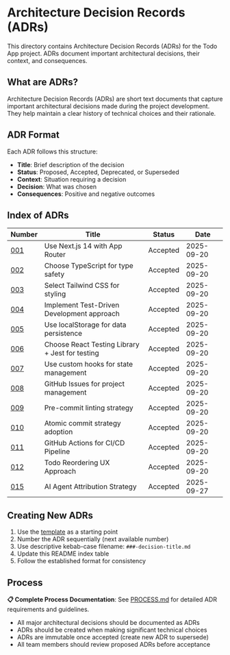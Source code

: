 # Architecture Decision Records (ADRs)

This directory contains Architecture Decision Records (ADRs) for the Todo App project.
ADRs document important architectural decisions, their context, and consequences.

## What are ADRs?

Architecture Decision Records (ADRs) are short text documents that capture important architectural
decisions made during the project development. They help maintain a clear history of technical choices
and their rationale.

## ADR Format

Each ADR follows this structure:

- **Title**: Brief description of the decision
- **Status**: Proposed, Accepted, Deprecated, or Superseded
- **Context**: Situation requiring a decision
- **Decision**: What was chosen
- **Consequences**: Positive and negative outcomes

## Index of ADRs

| Number                                      | Title                                           | Status   | Date       |
| ------------------------------------------- | ----------------------------------------------- | -------- | ---------- |
| [001](001-nextjs-app-router.md)             | Use Next.js 14 with App Router                  | Accepted | 2025-09-20 |
| [002](002-typescript-adoption.md)           | Choose TypeScript for type safety               | Accepted | 2025-09-20 |
| [003](003-tailwind-css-styling.md)          | Select Tailwind CSS for styling                 | Accepted | 2025-09-20 |
| [004](004-test-driven-development.md)       | Implement Test-Driven Development approach      | Accepted | 2025-09-20 |
| [005](005-localstorage-persistence.md)      | Use localStorage for data persistence           | Accepted | 2025-09-20 |
| [006](006-testing-framework-choice.md)      | Choose React Testing Library + Jest for testing | Accepted | 2025-09-20 |
| [007](007-state-management-approach.md)     | Use custom hooks for state management           | Accepted | 2025-09-20 |
| [008](008-github-issues-workflow.md)        | GitHub Issues for project management            | Accepted | 2025-09-20 |
| [009](009-pre-commit-linting-strategy.md)   | Pre-commit linting strategy                     | Accepted | 2025-09-20 |
| [010](010-atomic-commit-strategy.md)        | Atomic commit strategy adoption                 | Accepted | 2025-09-20 |
| [011](011-github-actions-ci-cd.md)          | GitHub Actions for CI/CD Pipeline               | Accepted | 2025-09-20 |
| [012](012-todo-reordering-ux-approach.md)   | Todo Reordering UX Approach                     | Accepted | 2025-09-20 |
| [015](015-ai-agent-attribution-strategy.md) | AI Agent Attribution Strategy                   | Accepted | 2025-09-27 |

## Creating New ADRs

1. Use the [template](template.md) as a starting point
2. Number the ADR sequentially (next available number)
3. Use descriptive kebab-case filename: `###-decision-title.md`
4. Update this README index table
5. Follow the established format for consistency

## Process

**📋 Complete Process Documentation**: See [PROCESS.md](PROCESS.md) for detailed ADR requirements and guidelines.

- All major architectural decisions should be documented as ADRs
- ADRs should be created when making significant technical choices
- ADRs are immutable once accepted (create new ADR to supersede)
- All team members should review proposed ADRs before acceptance

